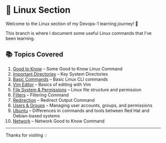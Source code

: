 # 🐧 Linux Section

Welcome to the Linux section of my Devops-1 learning journey! 🚀

This branch is where I document some useful Linux commands that I’ve been learning.

## 📚 Topics Covered

1. [Good to Know](./0_Good-to-Know.md) – Some Good to Know Linux Command
2. [Important Directories](./1_Important%20Directory.md) – Key System Directories
3. [Basic Commands](./2_Basic-Command.md) – Basic Linux CLI commands
4. [Vim Editor](./3_Vim-Editor.md) – Basics of editing with Vim
5. [File System & Permissions](./4_File-System-Permission.md) – Linux file structure and permission
6. [Filters](./5_Filter.md) – Filtering Command
7. [Redirection](./6_Redirection.md) – Redirect Output Command 
8. [Users & Groups](./7_Users-Groups.md) – Managing user accounts, groups, and permissions
9. [Ubuntu](./8_Ubuntu.md) – Differences in commands and tools between Red Hat and Debian-based systems
10. [Network](./9_Network-Command.md) – Network Good to Know Command

---
Thanks for visiting 💡
